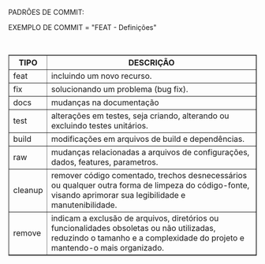 PADRÕES DE COMMIT:

EXEMPLO DE COMMIT = "FEAT - Definições"


<br><table border="1">
<tr> 
    <th>TIPO</th> 
    <th>DESCRIÇÃO</th>
</tr>
<tr>
    <td>feat</td> 
    <td>incluindo um novo recurso.</td>
</tr>
<tr>
    <td>fix</td>
    <td>solucionando um problema (bug fix).</td>
</tr>
<tr>
    <td>docs</td>
    <td>mudanças na documentação</td>
</tr>
<tr>
    <td>test</td>
    <td>alterações em testes, seja criando, alterando ou excluindo testes unitários.</td>
</tr>
<tr>
    <td>build</td>
    <td>modificações em arquivos de build e dependências.</td>
</tr>
<tr>
    <td>raw</td>
    <td>mudanças relacionadas a arquivos de configurações, dados, features, parametros.</td>
</tr>
<tr>
    <td>cleanup</td>
    <td>remover código comentado, trechos desnecessários ou qualquer outra forma de limpeza do código-fonte, visando aprimorar sua legibilidade e manutenibilidade.</td>
</tr>
<tr>
    <td>remove</td>
    <td>indicam a exclusão de arquivos, diretórios ou funcionalidades obsoletas ou não utilizadas, reduzindo o tamanho e a complexidade do projeto e mantendo-o mais organizado.</td>
</tr>
</table>
